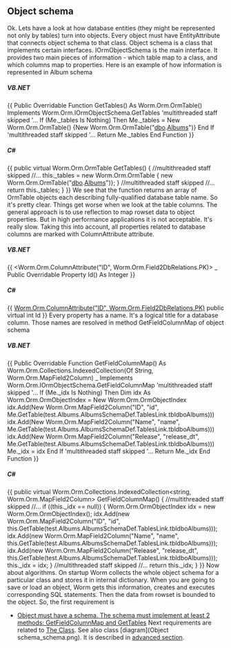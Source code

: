 ## Object schema
Ok. Lets have a look at how database entities (they might be represented not only by tables) turn into objects. Every object must have EntityAttribute that connects object schema to that class. Object schema is a class that implements certain interfaces. IOrmObjectSchema is the main interface. It provides two main pieces of information - which table map to a class, and which columns map to properties. 
Here is an example of how information is represented in Album schema
##### VB.NET
{{
Public Overridable Function GetTables() As Worm.Orm.OrmTable() Implements Worm.Orm.IOrmObjectSchema.GetTables
  'multithreaded staff skipped
  '...
      If (Me._tables Is Nothing) Then
        Me._tables = New Worm.Orm.OrmTable() {New Worm.Orm.OrmTable("[dbo](dbo).[Albums](Albums)")}
      End If
  'multithreaded staff skipped
  '...
  Return Me._tables
End Function
}}
##### C#
{{
public virtual Worm.Orm.OrmTable[]() GetTables()
{
  //multithreaded staff skipped
  //...
        this._tables = new Worm.Orm.OrmTable[]() {
            new Worm.Orm.OrmTable("[dbo](dbo).[Albums](Albums)")};
      }
  //multithreaded staff skipped
  //...
  return this._tables;
}
}}
We see that the function returns an array of OrmTable objects each describing fully-qualified database table name.
So it's pretty clear. Things get worse when we look at the table columns. The general approach is to use reflection to map rowset data to object properties. But in high performance applications it is not acceptable. It's really slow. Taking this into account, all properties related to database columns are marked with ColumnAttribute attribute.
##### VB.NET
{{
<Worm.Orm.ColumnAttribute("ID", Worm.Orm.Field2DbRelations.PK)> _
Public Overridable Property Id() As Integer
}}
##### C#
{{
[Worm.Orm.ColumnAttribute("ID", Worm.Orm.Field2DbRelations.PK)](Worm.Orm.ColumnAttribute(_ID_,-Worm.Orm.Field2DbRelations.PK))
public virtual int Id
}}
Every property has a name. It's a logical title for a database column.
Those names are resolved in method GetFieldColumnMap of object schema
##### VB.NET
{{
Public Overridable Function GetFieldColumnMap() As Worm.Orm.Collections.IndexedCollection(Of String, Worm.Orm.MapField2Column) _
Implements Worm.Orm.IOrmObjectSchema.GetFieldColumnMap
  'multithreaded staff skipped
  '...
      If (Me._idx Is Nothing) Then
        Dim idx As Worm.Orm.OrmObjectIndex = New Worm.Orm.OrmObjectIndex
        idx.Add(New Worm.Orm.MapField2Column("ID", "id", Me.GetTable(test.Albums.AlbumsSchemaDef.TablesLink.tbldboAlbums)))
        idx.Add(New Worm.Orm.MapField2Column("Name", "name", Me.GetTable(test.Albums.AlbumsSchemaDef.TablesLink.tbldboAlbums)))
        idx.Add(New Worm.Orm.MapField2Column("Release", "release_dt", Me.GetTable(test.Albums.AlbumsSchemaDef.TablesLink.tbldboAlbums)))
        Me._idx = idx
      End If
  'multithreaded staff skipped
  '...
  Return Me._idx
End Function
}}
##### C#
{{
public virtual Worm.Orm.Collections.IndexedCollection<string, Worm.Orm.MapField2Column> GetFieldColumnMap()
{
  //multithreaded staff skipped
  //...
      if ((this._idx == null))
      {
        Worm.Orm.OrmObjectIndex idx = new Worm.Orm.OrmObjectIndex();
        idx.Add(new Worm.Orm.MapField2Column("ID", "id", this.GetTable(test.Albums.AlbumsSchemaDef.TablesLink.tbldboAlbums)));
        idx.Add(new Worm.Orm.MapField2Column("Name", "name", this.GetTable(test.Albums.AlbumsSchemaDef.TablesLink.tbldboAlbums)));
        idx.Add(new Worm.Orm.MapField2Column("Release", "release_dt", this.GetTable(test.Albums.AlbumsSchemaDef.TablesLink.tbldboAlbums)));
        this._idx = idx;
      }
  //multithreaded staff skipped
  //...
  return this._idx;
}
}}
Now about algorithms. On startup Worm collects the whole object schema for a particular class and stores it in internal dictionary. When you are going to save or load an object, Worm gets this information, creates and executes corresponding SQL statements. Then the data from rowset is bounded to the object.
So, the first requirement is
* [Object must have a schema. The schema must implement at least 2 methods: GetFieldColumnMap and GetTables](requirement1)
Next requirements are related to [The Class](The-Class).
See also class [diagram](Object schema_schema.png). It is described in [advanced section](Schema-interfaces).